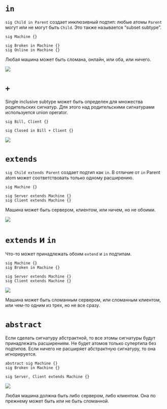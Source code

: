 # ```in```

```sig Child in Parent``` создает инклюзивный подтип:
любые атомы ```Parent``` могут или не могут быть ```Child```.
Это также называется “subset subtype”.

```
sig Machine {}

sig Broken in Machine {}
sig Online in Machine {}
```

Любая машина может быть сломана, онлайн, или оба, или ничего.

![](in.png)




# ```+```

Single inclusive subtype может быть определен для множества родительских сигнатур.
Для этого над родительскими сигнатурами используется union operator.

```
sig Bill, Client {}

sig Closed in Bill + Client {}
```

![](for-many-parent.png)




# ```extends```

```sig Child extends Parent``` создает подтип как ```in```.
В отличие от ```in``` Parent atom может соответствовать только одному расширению.

```
sig Machine {}

sig Server extends Machine {}
sig Client extends Machine {}
```

Машина может быть сервером, клиентом, или ничем, но не обоими.

![](extends.png)




# ```extends``` и ```in```

Что-то может принадлежать обоим ```extend``` и ```in``` подтипам.

```
sig Machine {}
sig Broken in Machine {}

sig Server extends Machine {}
sig Client extends Machine {}
```

![](extends-and-in.png)

Машина может быть сломанным сервером, или сломанным клиентом, или чем-то одним из трех, но не все сразу.




# ```abstract```

Если сделать сигнатуру абстрактной, то все этомы сигнатуры будут принадлежать расширениям.
Не будет атомов только супертипа без подтипов.
Если ничего не расширяет абстрактную сигнатуру, то она игнорируется.

```
abstract sig Machine {}
sig Broken in Machine {}

sig Server, Client extends Machine {}
```

![](abstract.png)

Любая машина должна быть либо сервером, либо клиентом.
Она по прежнему может быть или не быть сломанной.

